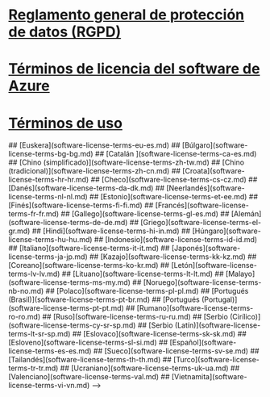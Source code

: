 
# [Reglamento general de protección de datos (RGPD)](gdpr.md)
# [Términos de licencia del software de Azure](/legal/information-protection/software-license-terms)
# [Términos de uso](/legal/termsofuse)
<!-->
## [Euskera](software-license-terms-eu-es.md)
## [Búlgaro](software-license-terms-bg-bg.md)
## [Catalán ](software-license-terms-ca-es.md)
## [Chino (simplificado)](software-license-terms-zh-tw.md)
## [Chino (tradicional)](software-license-terms-zh-cn.md)
## [Croata](software-license-terms-hr-hr.md)
## [Checo](software-license-terms-cs-cz.md)
## [Danés](software-license-terms-da-dk.md)
## [Neerlandés](software-license-terms-nl-nl.md)
## [Estonio](software-license-terms-et-ee.md)
## [Finés](software-license-terms-fi-fi.md)
## [Francés](software-license-terms-fr-fr.md)
## [Gallego](software-license-terms-gl-es.md)
## [Alemán](software-license-terms-de-de.md)
## [Griego](software-license-terms-el-gr.md)
## [Hindi](software-license-terms-hi-in.md)
## [Húngaro](software-license-terms-hu-hu.md)
## [Indonesio](software-license-terms-id-id.md)
## [Italiano](software-license-terms-it-it.md)
## [Japonés](software-license-terms-ja-jp.md)
## [Kazajo](software-license-terms-kk-kz.md)
## [Coreano](software-license-terms-ko-kr.md)
## [Letón](software-license-terms-lv-lv.md)
## [Lituano](software-license-terms-lt-lt.md)
## [Malayo](software-license-terms-ms-my.md)
## [Noruego](software-license-terms-nb-no.md)
## [Polaco](software-license-terms-pl-pl.md)
## [Portugués (Brasil)](software-license-terms-pt-br.md)
## [Portugués (Portugal)](software-license-terms-pt-pt.md)
## [Rumano](software-license-terms-ro-ro.md)
## [Ruso](software-license-terms-ru-ru.md)
## [Serbio (Cirílico)](software-license-terms-cy-sr-sp.md)
## [Serbio (Latín)](software-license-terms-lt-sr-sp.md)
## [Eslovaco](software-license-terms-sk-sk.md)
## [Esloveno](software-license-terms-sl-si.md)
## [Español](software-license-terms-es-es.md)
## [Sueco](software-license-terms-sv-se.md)
## [Tailandés](software-license-terms-th-th.md)
## [Turco](software-license-terms-tr-tr.md)
## [Ucraniano](software-license-terms-uk-ua.md)
## [Valenciano](software-license-terms-val.md)
## [Vietnamita](software-license-terms-vi-vn.md)

-->